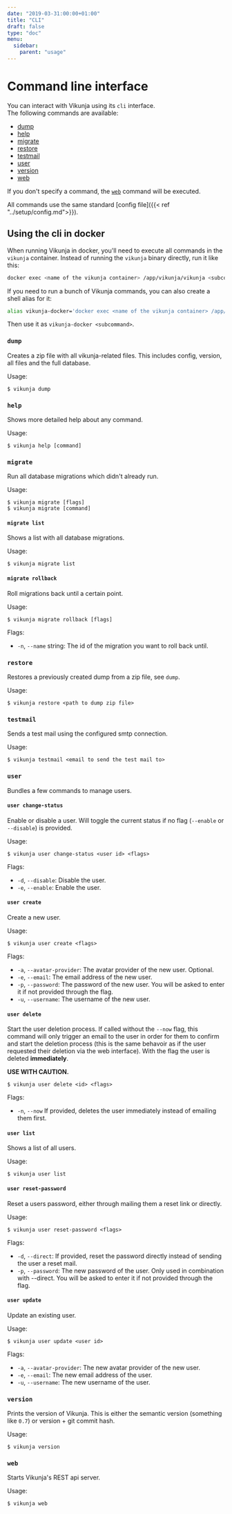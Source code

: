 ```yaml
---
date: "2019-03-31:00:00+01:00"
title: "CLI"
draft: false
type: "doc"
menu:
  sidebar:
    parent: "usage"
---
```


# Command line interface

You can interact with Vikunja using its `cli` interface.<br />
The following commands are available:

* [dump](#dump)
* [help](#help)
* [migrate](#migrate)
* [restore](#restore)
* [testmail](#testmail)
* [user](#user)
* [version](#version)
* [web](#web)

If you don't specify a command, the [`web`](#web) command will be executed.

All commands use the same standard [config file]({{< ref "../setup/config.md">}}).

## Using the cli in docker

When running Vikunja in docker, you'll need to execute all commands in the `vikunja` container.
Instead of running the `vikunja` binary directly, run it like this:

```sh
docker exec <name of the vikunja container> /app/vikunja/vikunja <subcommand>
```

If you need to run a bunch of Vikunja commands, you can also create a shell alias for it:

```sh
alias vikunja-docker='docker exec <name of the vikunja container> /app/vikunja/vikunja'
```

Then use it as `vikunja-docker <subcommand>`.

### `dump`

Creates a zip file with all vikunja-related files.
This includes config, version, all files and the full database.

Usage:
```
$ vikunja dump
```

### `help`

Shows more detailed help about any command.

Usage:

```
$ vikunja help [command]
```

### `migrate`

Run all database migrations which didn't already run.

Usage:
```
$ vikunja migrate [flags]
$ vikunja migrate [command]
```

#### `migrate list`

Shows a list with all database migrations.

Usage:
```
$ vikunja migrate list
```

#### `migrate rollback`

Roll migrations back until a certain point.

Usage:
```
$ vikunja migrate rollback [flags]
```

Flags:
* `-n`, `--name` string: The id of the migration you want to roll back until.

### `restore`

Restores a previously created dump from a zip file, see `dump`.

Usage:
```
$ vikunja restore <path to dump zip file>
```

### `testmail`

Sends a test mail using the configured smtp connection.

Usage:
```
$ vikunja testmail <email to send the test mail to>
```

### `user`

Bundles a few commands to manage users.

#### `user change-status`

Enable or disable a user. Will toggle the current status if no flag (`--enable` or `--disable`) is provided.

Usage:
```
$ vikunja user change-status <user id> <flags>
```

Flags:
* `-d`, `--disable`: Disable the user.
* `-e`, `--enable`: Enable the user.

#### `user create`

Create a new user.

Usage:
```
$ vikunja user create <flags>
```

Flags:
* `-a`, `--avatar-provider`: The avatar provider of the new user. Optional.
* `-e`, `--email`: The email address of the new user.
* `-p`, `--password`: The password of the new user. You will be asked to enter it if not provided through the flag.
* `-u`, `--username`: The username of the new user.

#### `user delete`

Start the user deletion process.
If called without the `--now` flag, this command will only trigger an email to the user in order for them to confirm and start the deletion process (this is the same behavoir as if the user requested their deletion via the web interface).
With the flag the user is deleted **immediately**.

**USE WITH CAUTION.**

```
$ vikunja user delete <id> <flags>
```

Flags:
* `-n`, `--now` If provided, deletes the user immediately instead of emailing them first.

#### `user list`

Shows a list of all users.

Usage:
```
$ vikunja user list
```

#### `user reset-password`

Reset a users password, either through mailing them a reset link or directly.

Usage:
```
$ vikunja user reset-password <flags>
```

Flags:
* `-d`, `--direct`: If provided, reset the password directly instead of sending the user a reset mail.
* `-p`, `--password`: The new password of the user. Only used in combination with --direct. You will be asked to enter it if not provided through the flag.

#### `user update`

Update an existing user.

Usage:
```
$ vikunja user update <user id>
```

Flags:
* `-a`, `--avatar-provider`: The new avatar provider of the new user.
* `-e`, `--email`: The new email address of the user.
* `-u`, `--username`: The new username of the user.

### `version`

Prints the version of Vikunja.
This is either the semantic version (something like `0.7`) or version + git commit hash.

Usage:
```
$ vikunja version
```

### `web`

Starts Vikunja's REST api server.

Usage:
```
$ vikunja web
```
